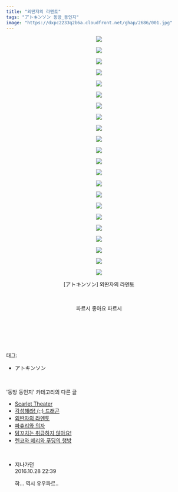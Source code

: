 ```yaml
---
title: "외딴자의 라멘토"
tags: "アトキンソン 동방_동인지"
image: "https://dxpc2233q2b6a.cloudfront.net/ghap/2686/001.jpg"
---
```

<div class="article">
<p style="text-align: center; clear: none; float: none;"><img src="{{ site.imgserver3 }}/ghap/2686/001.jpg"/></p>
<p style="text-align: center; clear: none; float: none;"><img src="{{ site.imgserver3 }}/ghap/2686/002.jpg"/></p>
<p style="text-align: center; clear: none; float: none;"><img src="{{ site.imgserver3 }}/ghap/2686/003.jpg"/></p>
<p style="text-align: center; clear: none; float: none;"><img src="{{ site.imgserver3 }}/ghap/2686/004.jpg"/></p>
<p style="text-align: center; clear: none; float: none;"><img src="{{ site.imgserver3 }}/ghap/2686/005.jpg"/></p>
<p style="text-align: center; clear: none; float: none;"><img src="{{ site.imgserver3 }}/ghap/2686/006.jpg"/></p>
<p style="text-align: center; clear: none; float: none;"><img src="{{ site.imgserver3 }}/ghap/2686/007.jpg"/></p>
<p style="text-align: center; clear: none; float: none;"><img src="{{ site.imgserver3 }}/ghap/2686/008.jpg"/></p>
<p style="text-align: center; clear: none; float: none;"><img src="{{ site.imgserver3 }}/ghap/2686/009.jpg"/></p>
<p style="text-align: center; clear: none; float: none;"><img src="{{ site.imgserver3 }}/ghap/2686/010.jpg"/></p>
<p style="text-align: center; clear: none; float: none;"><img src="{{ site.imgserver3 }}/ghap/2686/011.jpg"/></p>
<p style="text-align: center; clear: none; float: none;"><img src="{{ site.imgserver3 }}/ghap/2686/012.jpg"/></p>
<p style="text-align: center; clear: none; float: none;"><img src="{{ site.imgserver3 }}/ghap/2686/013.jpg"/></p>
<p style="text-align: center; clear: none; float: none;"><img src="{{ site.imgserver3 }}/ghap/2686/014.jpg"/></p>
<p style="text-align: center; clear: none; float: none;"><img src="{{ site.imgserver3 }}/ghap/2686/015.jpg"/></p>
<p style="text-align: center; clear: none; float: none;"><img src="{{ site.imgserver3 }}/ghap/2686/016.jpg"/></p>
<p style="text-align: center; clear: none; float: none;"><img src="{{ site.imgserver3 }}/ghap/2686/017.jpg"/></p>
<p style="text-align: center; clear: none; float: none;"><img src="{{ site.imgserver3 }}/ghap/2686/018.jpg"/></p>
<p style="text-align: center; clear: none; float: none;"><img src="{{ site.imgserver3 }}/ghap/2686/019.jpg"/></p>
<p style="text-align: center; clear: none; float: none;"><img src="{{ site.imgserver3 }}/ghap/2686/020.jpg"/></p>
<p style="text-align: center; clear: none; float: none;"><img src="{{ site.imgserver3 }}/ghap/2686/021.jpg"/></p>
<p style="text-align: center; clear: none; float: none;"><img src="{{ site.imgserver3 }}/ghap/2686/022.jpg"/></p>
<p style="text-align: center; clear: none; float: none;">[アトキンソン] 외딴자의 라멘토</p>
<p style="text-align: center; clear: none; float: none;"><br/></p>
<p style="text-align: center; clear: none; float: none;">파르시 좋아요 파르시</p>
<p style="text-align: center; clear: none; float: none;"><br/></p>
<p><br/></p>
</div><br/>
<div class="tagTrail">
<p>태그: </p>
<ul>
<li>アトキンソン</li>
</ul>
</div><br/>
<div class="another">
<p>'동방 동인지' 카테고리의 다른 글</p>
<ul>
<li><a href="/ghap_2688">Scarlet Theater</a></li>
<li><a href="/ghap_2687">각성해라! (;;) 드래곤</a></li>
<li><a href="/ghap_2686">외딴자의 라멘토</a></li>
<li><a href="/ghap_2685">파츄리와 의자</a></li>
<li><a href="/ghap_2684">닭꼬치는 취급하지 않아요!</a></li>
<li><a href="/ghap_2683">렌코와 메리와 푸딩의 행방</a></li>
</ul>
</div><br/>
<div class="cb_module cb_fluid">
<div class="cb_wrt cb_profile">
<div class="comment">
<ul>
<li class="cb_thumb_off" id="comment14838668">
<div class="cb_comment_area">
<div class="cb_info_area">
<div class="cb_section">
<span class="cb_nick_name">지나가던</span>
</div>
<div class="cb_section">
<span class="cb_date">2016.10.28 22:39 </span>
</div>
</div>
<div class="cb_dsc_comment">
<p class="cb_dsc">
											햐... 역시 유우파르..
										</p>
</div>
</div></li>
</ul>
</div>
</div><!-- commentList close -->
</div><br/>
